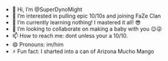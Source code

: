 - 👋 Hi, I’m @SuperDynoMight
- 👀 I’m interested in pulling epic 10/10s and joining FaZe Clan
- 🌱 I’m currently learning nothing! I mastered it all! 😎
- 💞️ I’m looking to collaborate on making a baby with you 😉😜
- 📫 How to reach me: dont unless your a 10/10.
- 😄 Pronouns: im/him
- ⚡ Fun fact: I sharted into a can of Arizona Mucho Mango

<!---
SuperDynoMight/SuperDynoMight is a ✨ special ✨ repository because its `README.md` (this file) appears on your GitHub profile.
You can click the Preview link to take a look at your changes.
--->
